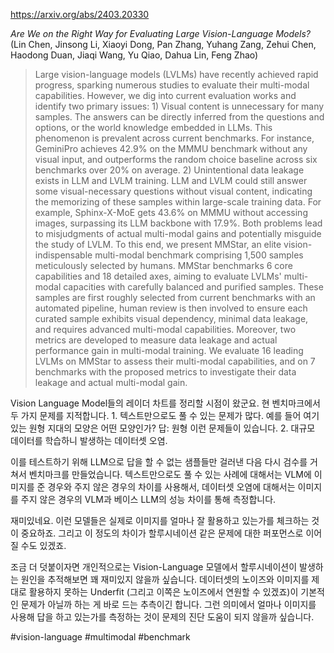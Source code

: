 https://arxiv.org/abs/2403.20330

*Are We on the Right Way for Evaluating Large Vision-Language Models?* (Lin Chen, Jinsong Li, Xiaoyi Dong, Pan Zhang, Yuhang Zang, Zehui Chen, Haodong Duan, Jiaqi Wang, Yu Qiao, Dahua Lin, Feng Zhao)

> Large vision-language models (LVLMs) have recently achieved rapid progress, sparking numerous studies to evaluate their multi-modal capabilities. However, we dig into current evaluation works and identify two primary issues: 1) Visual content is unnecessary for many samples. The answers can be directly inferred from the questions and options, or the world knowledge embedded in LLMs. This phenomenon is prevalent across current benchmarks. For instance, GeminiPro achieves 42.9% on the MMMU benchmark without any visual input, and outperforms the random choice baseline across six benchmarks over 20% on average. 2) Unintentional data leakage exists in LLM and LVLM training. LLM and LVLM could still answer some visual-necessary questions without visual content, indicating the memorizing of these samples within large-scale training data. For example, Sphinx-X-MoE gets 43.6% on MMMU without accessing images, surpassing its LLM backbone with 17.9%. Both problems lead to misjudgments of actual multi-modal gains and potentially misguide the study of LVLM. To this end, we present MMStar, an elite vision-indispensable multi-modal benchmark comprising 1,500 samples meticulously selected by humans. MMStar benchmarks 6 core capabilities and 18 detailed axes, aiming to evaluate LVLMs' multi-modal capacities with carefully balanced and purified samples. These samples are first roughly selected from current benchmarks with an automated pipeline, human review is then involved to ensure each curated sample exhibits visual dependency, minimal data leakage, and requires advanced multi-modal capabilities. Moreover, two metrics are developed to measure data leakage and actual performance gain in multi-modal training. We evaluate 16 leading LVLMs on MMStar to assess their multi-modal capabilities, and on 7 benchmarks with the proposed metrics to investigate their data leakage and actual multi-modal gain.

Vision Language Model들의 레이더 차트를 정리할 시점이 왔군요. 현 벤치마크에서 두 가지 문제를 지적합니다. 1. 텍스트만으로도 풀 수 있는 문제가 많다. 예를 들어 여기 있는 원형 지대의 모양은 어떤 모양인가? 답: 원형 이런 문제들이 있습니다. 2. 대규모 데이터를 학습하니 발생하는 데이터셋 오염.

이를 테스트하기 위해 LLM으로 답을 할 수 없는 샘플들만 걸러낸 다음 다시 검수를 거쳐서 벤치마크를 만들었습니다. 텍스트만으로도 풀 수 있는 사례에 대해서는 VLM에 이미지를 준 경우와 주지 않은 경우의 차이를 사용해서, 데이터셋 오염에 대해서는 이미지를 주지 않은 경우의 VLM과 베이스 LLM의 성능 차이를 통해 측정합니다.

재미있네요. 이런 모델들은 실제로 이미지를 얼마나 잘 활용하고 있는가를 체크하는 것이 중요하죠. 그리고 이 정도의 차이가 할루시네이션 같은 문제에 대한 퍼포먼스로 이어질 수도 있겠죠.

조금 더 덧붙이자면 개인적으로는 Vision-Language 모델에서 할루시네이션이 발생하는 원인을 추적해보면 꽤 재미있지 않을까 싶습니다. 데이터셋의 노이즈와 이미지를 제대로 활용하지 못하는 Underfit (그리고 이쪽은 노이즈에서 연원할 수 있겠죠)이 기본적인 문제가 아닐까 하는 게 바로 드는 추측이긴 합니다. 그런 의미에서 얼마나 이미지를 사용해 답을 하고 있는가를 측정하는 것이 문제의 진단 도움이 되지 않을까 싶습니다.

#vision-language #multimodal #benchmark 
